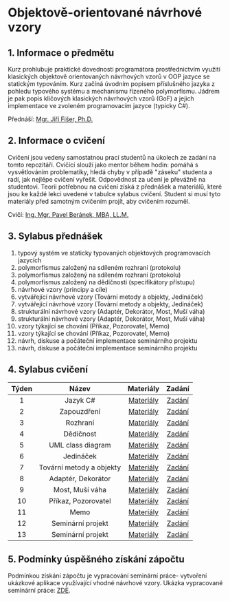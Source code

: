 # Objektově-orientované návrhové vzory

## 1. Informace o předmětu

Kurz prohlubuje praktické dovednosti programátora prostřednictvím využití klasických objektově orientovaných návrhových vzorů v OOP jazyce se statickým typováním. Kurz začíná úvodním popisem příslušného jazyka z pohledu typového systému a mechanismu řízeného polymorfismu. Jádrem je pak popis klíčových klasických návrhových vzorů (GoF) a jejich implementace ve zvoleném programovacím jazyce (typicky C#). 

Přednáší: [Mgr. Jiří Fišer, Ph.D. ](https://ki.ujep.cz/cs/personalni-slozeni/jiri-fiser/)

## 2. Informace o cvičení

Cvičení jsou vedeny samostatnou prací studentů na úkolech ze zadání na tomto repozitáři. Cvičící slouží jako mentor během hodin: pomáhá s vysvětlováním problematiky, hledá chyby v případě "záseku" studenta a radí, jak nejlépe cvičení vyřešit. Odpovědnost za učení je převážně na studentovi. Teorii potřebnou na cvičení získá z přednášek a materiálů, které jsou ke každé lekci uvedené v tabulce sylabus cvičení. Student si musí tyto materiály před samotným cvičením projít, aby cvičením rozuměl.

Cvičí: [Ing. Mgr. Pavel Beránek, MBA, LL.M.](https://ki.ujep.cz/cs/personalni-slozeni/pavel-beranek/)

## 3. Sylabus přednášek

1. typový systém ve staticky typovaných objektových programovacích jazycích
2. polymorfismus založený na sdíleném rozhraní (protokolu)
3. polymorfismus založený na sdíleném rozhraní (protokolu)
4. polymorfismus založený na dědičnosti (specifikátory přístupu)
5. návrhové vzory (principy a cíle)
6. vytvářející návrhové vzory (Tovární metody a objekty, Jedináček)
7. vytvářející návrhové vzory (Tovární metody a objekty, Jedináček)
8. strukturální návrhové vzory (Adaptér, Dekorátor, Most, Muší váha)
9. strukturální návrhové vzory (Adaptér, Dekorátor, Most, Muší váha)
10. vzory týkající se chování (Příkaz, Pozorovatel, Memo)
11. vzory týkající se chování (Příkaz, Pozorovatel, Memo)
12. návrh, diskuse a počáteční implementace seminárního projektu
13. návrh, diskuse a počáteční implementace seminárního projektu

## 4. Sylabus cvičení

|  Týden |  Název |  Materiály | Zadání |
| :----: | :----: |   :----:   | :----: |
|    1   | Jazyk C# | [Materiály]() | [Zadání](https://github.com/pavelberanek91/UJEP/tree/main/OONV/Cvičen%C3%AD%201) |
|    2   | Zapouzdření | [Materiály]() | [Zadání](https://github.com/pavelberanek91/UJEP/tree/main/OONV/Cvičen%C3%AD%202) |
|    3   | Rozhraní | [Materiály]() | [Zadání](https://github.com/pavelberanek91/UJEP/tree/main/OONV/Cvičen%C3%AD%203) |
|    4   | Dědičnost | [Materiály]() | [Zadání](https://github.com/pavelberanek91/UJEP/tree/main/OONV/Cvičen%C3%AD%204) |
|    5   | UML class diagram | [Materiály]() | [Zadání](https://github.com/pavelberanek91/UJEP/tree/main/OONV/Cvičen%C3%AD%205) |
|    6   | Jedináček | [Materiály]() | [Zadání](https://github.com/pavelberanek91/UJEP/tree/main/OONV/Cvičen%C3%AD%206) |
|    7   | Tovární metody a objekty | [Materiály]() | [Zadání](https://github.com/pavelberanek91/UJEP/tree/main/OONV/Cvičen%C3%AD%207) |
|    8   | Adaptér, Dekorátor | [Materiály]() | [Zadání](https://github.com/pavelberanek91/UJEP/tree/main/OONV/Cvičen%C3%AD%208) |
|    9   | Most, Muší váha | [Materiály]() | [Zadání](https://github.com/pavelberanek91/UJEP/tree/main/OONV/Cvičen%C3%AD%209) |
|   10   | Příkaz, Pozorovatel | [Materiály]() | [Zadání](https://github.com/pavelberanek91/UJEP/tree/main/OONV/Cvičen%C3%AD%2010) |
|   11   | Memo | [Materiály]() | [Zadání](https://github.com/pavelberanek91/UJEP/tree/main/OONV/Cvičen%C3%AD%2011) |
|   12   | Seminární projekt | [Materiály]() | [Zadání](https://github.com/pavelberanek91/UJEP/tree/main/OONV/Cvičen%C3%AD%2012) |
|   13   | Seminární projekt | [Materiály]() | [Zadání](https://github.com/pavelberanek91/UJEP/tree/main/OONV/Cvičen%C3%AD%2013) |


## 5. Podmínky úspěšného získání zápočtu

Podmínkou získání zápočtu je vypracování seminární práce- vytvoření ukázkové aplikace využívající vhodné návrhové vzory. Ukázka vypracované seminární práce: [ZDE]().

